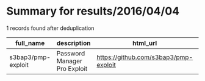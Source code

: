 
# Summary for results/2016/04/04
    
1 records found after deduplication

| full_name | description | html_url | matched_list | matched_count | pushed_at | size | stargazers_count | language | forks_count |
|--------------------|------------------------------|---------------------------------------|----------------|-----------------|---------------------------|--------|--------------------|------------|---------------|
| s3bap3/pmp-exploit | Password Manager Pro Exploit | https://github.com/s3bap3/pmp-exploit | ['exploit'] | 1 | 2016-04-04 13:09:51+00:00 | 6 | 2 | Python | 2 |
